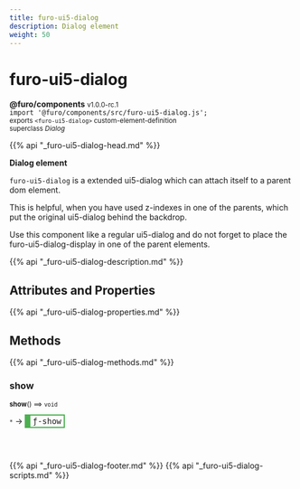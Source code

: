 ```yaml
---
title: furo-ui5-dialog
description: Dialog element
weight: 50
---
```


# furo-ui5-dialog
**@furo/components** <small>v1.0.0-rc.1</small>
<br>`import '@furo/components/src/furo-ui5-dialog.js';`<small>
<br>exports `<furo-ui5-dialog>` custom-element-definition
<br>superclass *Dialog*</small>

{{% api "_furo-ui5-dialog-head.md" %}}

**Dialog element**

`furo-ui5-dialog` is a extended ui5-dialog which can attach itself to a parent dom element.

This is helpful, when you have used z-indexes in one of the parents, which put the original ui5-dialog behind the backdrop.

Use this component like a regular ui5-dialog and do not forget to place the furo-ui5-dialog-display in one of the parent elements.

{{% api "_furo-ui5-dialog-description.md" %}}


## Attributes and Properties
{{% api "_furo-ui5-dialog-properties.md" %}}




## Methods
{{% api "_furo-ui5-dialog-methods.md" %}}


### **show**
<small>**show**() ⟹ `void`</small>

<small>`*`</small> →
<span  style="border-width:2px 2px 2px 10px; border-style: solid;border-color:  rgb(76, 175, 80);font-family:monospace; padding:2px 4px;">ƒ-show</span>



<br><br>




{{% api "_furo-ui5-dialog-footer.md" %}}
{{% api "_furo-ui5-dialog-scripts.md" %}}
